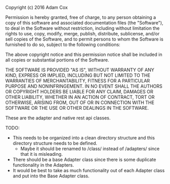 Copyright (c) 2016 Adam Cox

Permission is hereby granted, free of charge, to any person obtaining a copy of this software and associated documentation files (the "Software"), to deal in the Software without restriction, including without limitation the rights to use, copy, modify, merge, publish, distribute, sublicense, and/or sell copies of the Software, and to permit persons to whom the Software is furnished to do so, subject to the following conditions:

The above copyright notice and this permission notice shall be included in all copies or substantial portions of the Software.

THE SOFTWARE IS PROVIDED "AS IS", WITHOUT WARRANTY OF ANY KIND, EXPRESS OR IMPLIED, INCLUDING BUT NOT LIMITED TO THE WARRANTIES OF MERCHANTABILITY, FITNESS FOR A PARTICULAR PURPOSE AND NONINFRINGEMENT. IN NO EVENT SHALL THE AUTHORS OR COPYRIGHT HOLDERS BE LIABLE FOR ANY CLAIM, DAMAGES OR OTHER LIABILITY, WHETHER IN AN ACTION OF CONTRACT, TORT OR OTHERWISE, ARISING FROM, OUT OF OR IN CONNECTION WITH THE SOFTWARE OR THE USE OR OTHER DEALINGS IN THE SOFTWARE.


These are the adapter and native rest api classes.

TODO:
 - This needs to be organized into a clean directory structure and this directory structure needs to be defined.
    + Maybe it should be renamed to /class/ instead of /adapters/ since that it is misleading.
 - There should be a base Adapter class since there is some duplicate functionality in the Adapters.
 - It would be best to take as much functionality out of each Adapter class and put into the Base Adapter class.